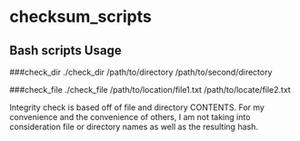 # checksum_scripts

## Bash scripts Usage

###check_dir
./check_dir /path/to/directory /path/to/second/directory

###check_file
./check_file /path/to/location/file1.txt /path/to/locate/file2.txt

Integrity check is based off of file and directory CONTENTS. For my convenience and the convenience
of others, I am not taking into consideration file or directory names as well as the resulting hash.


